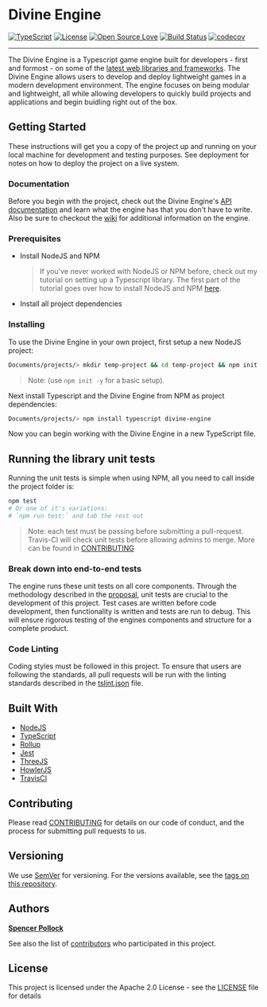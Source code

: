 # Divine Engine

[![TypeScript](https://badges.frapsoft.com/typescript/version/typescript-next.svg?v=101)](https://github.com/ellerbrock/typescript-badges/)
[![License](https://img.shields.io/badge/License-Apache%202.0-blue.svg)](https://opensource.org/licenses/Apache-2.0)
[![Open Source Love](https://badges.frapsoft.com/os/v2/open-source.svg?v=103)](https://github.com/ellerbrock/open-source-badges/)
[![Build Status](https://travis-ci.com/srepollock/divine-engine.svg?token=vCpX1PnxzAGLJBhzSWzt&branch=master)](https://travis-ci.com/srepollock/divine-engine)
[![codecov](https://codecov.io/gh/srepollock/divine-engine/branch/master/graph/badge.svg?token=xxUigA222v)](https://codecov.io/gh/srepollock/divine-engine)

---
The Divine Engine is a Typescript game engine built for developers - first and formost - on some of the [latest web libraries and frameworks](#built-with). The Divine Engine allows users to develop and deploy lightweight games in a modern development environment. The engine focuses on being modular and lightweight, all while allowing developers to quickly build projects and applications and begin buidling right out of the box.

## Getting Started

These instructions will get you a copy of the project up and running on your local machine for development and testing purposes. See deployment for notes on how to deploy the project on a live system.

### Documentation

Before you begin with the project, check out the Divine Engine's [API documentation](http://spollock.ca/divine-engine/docs) and learn what the engine has that you don't have to write. Also be sure to checkout the [wiki](https://github.com/srepollock/divine-engine/wiki) for additional information on the engine.

### Prerequisites

* Install NodeJS and NPM
  > If you've never worked with NodeJS or NPM before, check out my tutorial on setting up a Typescript library. The first part of the tutorial goes over how to install NodeJS and NPM [here](https://github.com/srepollock/ts-lib-tutorial).
* Install all project dependencies

### Installing

To use the Divine Engine in your own project, first setup a new NodeJS project:

```sh
Documents/projects/> mkdir temp-project && cd temp-project && npm init
```

> Note: (use `npm init -y` for a basic setup).

Next install Typescript and the Divine Engine from NPM as project dependencies:

```sh
Documents/projects/> npm install typescript divine-engine
```

Now you can begin working with the Divine Engine in a new TypeScript file.

## Running the library unit tests

Running the unit tests is simple when using NPM, all you need to call inside the project folder is:

```sh
npm test
# Or one of it's variations:
# `npm run test:` and tab the rest out
```

> Note: each test must be passing before submitting a pull-request. Travis-CI will check unit tests before allowing admins to merge. More can be found in [CONTRIBUTING](https://github.com/srepollock/divine-engine/blob/master/.github/CONTRIBUTING.md)

### Break down into end-to-end tests

The engine runs these unit tests on all core components. Through the methodology described in the [proposal](https://github.com/Goodgoodies/divine-engine/wiki/proposal), unit tests are crucial to the development of this project. Test cases are written before code development, then functionality is written and tests are run to debug. This will ensure rigorous testing of the engines components and structure for a complete product.

### Code Linting

Coding styles must be followed in this project. To ensure that users are following the standards, all pull requests will be run with the linting standards described in the [tslint.json](https://github.com/srepollock/sunset-engine/blob/master/tslint.json) file.

## Built With

* [NodeJS](https://nodejs.org/en/)
* [TypeScript](https://www.typescriptlang.org/)
* [Rollup](https://rollupjs.org/guide/en)
* [Jest](https://jestjs.io/en/)
* [ThreeJS](https://threejs.org/)
* [HowlerJS](https://howlerjs.com/)
* [TravisCI](https://travis-ci.com/)

## Contributing

Please read [CONTRIBUTING](https://github.com/srepollock/sunset-engine/blob/master/.github/CONTRIBUTING.md) for details on our code of conduct, and the process for submitting pull requests to us.

## Versioning

We use [SemVer](http://semver.org/) for versioning. For the versions available, see the [tags on this repository](https://github.com/srepollock/divine-engine/tags).

## Authors

[**Spencer Pollock**](https://github.com/srepollock)

See also the list of [contributors](https://github.com/srepollock/divine-engine/blob/master/.github/contributors) who participated in this project.

## License

This project is licensed under the Apache 2.0 License - see the [LICENSE](https://github.com/srepollock/divine-engine/blob/master/LICENSE) file for details
